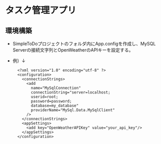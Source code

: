 ﻿# タスク管理アプリ

## 環境構築

- SimpleToDoプロジェクトのフォルダ内にApp.configを作成し、MySQL Serverの接続文字列とOpenWeatherのAPIキーを設定する。
- 例）↓
  
  ```App.config
    <?xml version="1.0" encoding="utf-8" ?>
    <configuration>
      <connectionStrings>
        <add 
          name="MySqlConnection" 
          connectionString="server=localhost;
          userid=root;
          password=password;
          database=my_database"
          providerName="MySql.Data.MySqlClient"
        />
      </connectionStrings>
      <appSettings>
        <add key="OpenWeatherAPIKey" value="your_api_key"/>
      </appSettings>
    </configuration>
  ```
